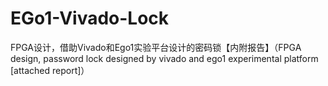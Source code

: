 # EGo1-Vivado-Lock
FPGA设计，借助Vivado和Ego1实验平台设计的密码锁【内附报告】（FPGA design, password lock designed by vivado and ego1 experimental platform [attached report]）

